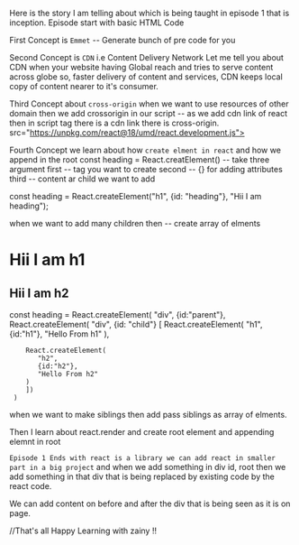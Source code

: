 Here is the story I am telling about which is being taught in episode 1 that is inception.
Episode start with basic HTML Code

First Concept is `Emmet` -- Generate bunch of pre code for you

Second Concept is `CDN` i.e Content Delivery Network 
  Let me tell you about CDN when your website having Global reach and tries to serve content across globe so, faster delivery of content and services, CDN keeps local copy of content nearer to it's consumer.

Third Concept about `cross-origin`
  when we want to use resources of other domain then we add crossorigin in our script -- as we add cdn link of react then in script tag there is a cdn link there is cross-origin.
      src="https://unpkg.com/react@18/umd/react.development.js"> 

Fourth Concept we learn about how `create elment in react` and how we append in the root
   const heading = React.creatElement() -- take three argument 
   first -- tag you want to create
   second -- {} for adding attributes
   third -- content ar child we want to add
 
  const heading = React.createElement("h1", {id: "heading"}, "Hii I am heading");

  when we want to add many children then  -- create array of elments   
  <div id="parent">
   <div id="child">
    <h1 id="h1">Hii I am h1</h1>
    <h2 id="h2">Hii I am h2</h2>
   </div>
  </div>
  const heading = React.createElement(
    "div", 
    {id:"parent"},
    React.createElement(
        "div",
        {id: "child"}
        [
        React.createElement(
          "h1",
          {id:"h1"},
          "Hello From h1"  
        ),

        React.createElement(
           "h2",
           {id:"h2"},
           "Hello From h2" 
        )
        ])
     )


  when we want to make siblings then add pass siblings as array of elments.


Then I learn about react.render and create root element and appending elemnt in root

`Episode 1 Ends with react is a library we can add react in smaller part in a big project`
and when we add something in div id, root then we add something in that div that is being replaced by existing code by the react code.

We can add content on before and after the div that is being seen as it is on page.


//That's all Happy Learning with zainy !!

  
   